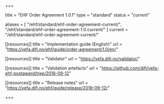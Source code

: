 +++

title = "EHF Order Agreement 1.0.1"
type = "standard"
status = "current"

aliases = [ "/ehf/standard/ehf-order-agreement-current/", "/ehf/standard/ehf-order-agreement-1.0.current/" ]
current = "/ehf/standard/ehf-order-agreement-current/"

[[resources]]
title = "Implementation guide (English)"
url = "https://vefa.difi.no/ehf/guide/order-agreement/1.0/en/"

[[resources]]
title = "Validator"
url = "https://vefa.difi.no/validator/"

[[resources]]
title = "Validation artefacts"
url = "https://github.com/difi/vefa-ehf-postaward/tree/2018-09-12"

[[resources]]
title = "Release notes"
url = "https://vefa.difi.no/ehf/guide/release/2018-09-12/"

+++
